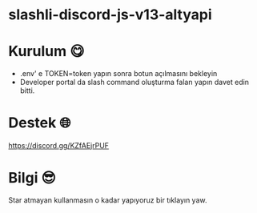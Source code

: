 # slashli-discord-js-v13-altyapi
# Kurulum 😋
- .env' e TOKEN=token yapın sonra botun açılmasını bekleyin
- Developer portal da slash command oluşturma falan yapın davet edin bitti.
# Destek 🌐
https://discord.gg/KZfAEjrPUF
# Bilgi 😎
Star atmayan kullanmasın o kadar yapıyoruz bir tıklayın yaw.
